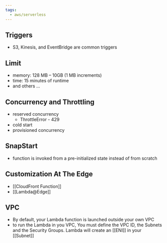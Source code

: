 ```yaml
---
tags:
  - aws/serverless
---
```

## Triggers
* S3, Kinesis, and EventBridge are common triggers
## Limit
* memory: 128 MB – 10GB (1 MB increments) 
* time: 15 minutes of runtime
* and others ...
## Concurrency and Throttling
* reserved concurrency
	*  ThrottleError - 429
* cold start
* provisioned concurrency
## SnapStart
* function is invoked from a pre-initialized state instead of from scratch
## Customization At The Edge
* [[CloudFront Function]]
* [[Lambda@Edge]]
## VPC
* By default, your Lambda function is launched outside your own VPC
* to run the Lambda in you VPC, You must define the VPC ID, the Subnets and the Security Groups. Lambda will create an [[ENI]] in your [[Subnet]]